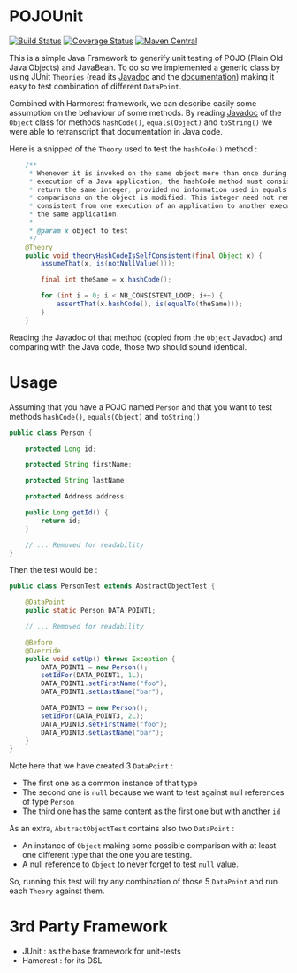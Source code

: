 # POJOUnit
[![Build Status](https://travis-ci.org/almex/POJOUnit.svg)](https://travis-ci.org/almex/POJOUnit) [![Coverage Status](https://coveralls.io/repos/almex/POJOUnit/badge.svg?branch=master&service=github)](https://coveralls.io/github/almex/POJOUnit?branch=master) [![Maven Central](https://maven-badges.herokuapp.com/maven-central/com.github.almex/pojo-unit/badge.svg)](https://maven-badges.herokuapp.com/maven-central/com.github.almex/pojo-unit)

This is a simple Java Framework to generify unit testing of POJO (Plain Old Java Objects) and JavaBean.
To do so we implemented a generic class by using JUnit `Theories` (read its [Javadoc](http://junit.org/apidocs/org/junit/experimental/theories/Theories.html) and the [documentation](https://github.com/junit-team/junit/wiki/Theories)) making it easy to test combination of different `DataPoint`. 

Combined with Harmcrest framework, we can describe easily some assumption on the behaviour of some methods.
By reading [Javadoc](http://docs.oracle.com/javase/8/docs/api/java/lang/Object.html) of the `Object` class for methods `hashCode()`, `equals(Object)` and `toString()` we were able to retranscript that documentation in Java code.

Here is a snipped of the `Theory` used to test the  `hashCode()` method :

```java
    /**
     * Whenever it is invoked on the same object more than once during an
     * execution of a Java application, the hashCode method must consistently
     * return the same integer, provided no information used in equals
     * comparisons on the object is modified. This integer need not remain
     * consistent from one execution of an application to another execution of
     * the same application.
     *
     * @param x object to test
     */
    @Theory
    public void theoryHashCodeIsSelfConsistent(final Object x) {
        assumeThat(x, is(notNullValue()));

        final int theSame = x.hashCode();

        for (int i = 0; i < NB_CONSISTENT_LOOP; i++) {
            assertThat(x.hashCode(), is(equalTo(theSame)));
        }
    }
```

Reading the Javadoc of that method (copied from the `Object` Javadoc) and comparing with the Java code, those two should sound identical.

# Usage

Assuming that you have a POJO named `Person` and that you want to test methods `hashCode()`, `equals(Object)` and `toString()` 

```java
public class Person {

    protected Long id;

    protected String firstName;

    protected String lastName;

    protected Address address;

    public Long getId() {
        return id;
    }

    // ... Removed for readability
}
```

Then the test would be :

```java
public class PersonTest extends AbstractObjectTest {

    @DataPoint
    public static Person DATA_POINT1;

    // ... Removed for readability

    @Before
    @Override
    public void setUp() throws Exception {
        DATA_POINT1 = new Person();
        setIdFor(DATA_POINT1, 1L);
        DATA_POINT1.setFirstName("foo");
        DATA_POINT1.setLastName("bar");

        DATA_POINT3 = new Person();
        setIdFor(DATA_POINT3, 2L);
        DATA_POINT3.setFirstName("foo");
        DATA_POINT3.setLastName("bar");
    }
}
```

Note here that we have created 3 `DataPoint` :
* The first one as a common instance of that type
* The second one is `null` because we want to test against null references of type `Person` 
* The third one has the same content as the first one but with another `id`

As an extra, `AbstractObjectTest` contains also two `DataPoint` :
* An instance of `Object` making some possible comparison with at least one different type that the one you are testing.
* A null reference to `Object` to never forget to test `null` value.
 
So, running this test will try any combination of those 5 `DataPoint` and run each `Theory` against them.

# 3rd Party Framework
* JUnit : as the base framework for unit-tests
* Hamcrest : for its DSL
